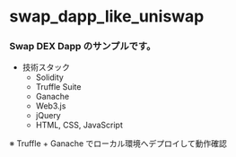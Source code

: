 # swap_dapp_like_uniswap

### Swap DEX Dapp のサンプルです。

- 技術スタック
    - Solidity
    - Truffle Suite
    - Ganache
    - Web3.js
    - jQuery
    - HTML, CSS, JavaScript

※ Truffle + Ganache でローカル環境へデプロイして動作確認
